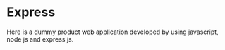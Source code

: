 # Express
Here is a dummy product web application developed by using javascript, node js and express js.
